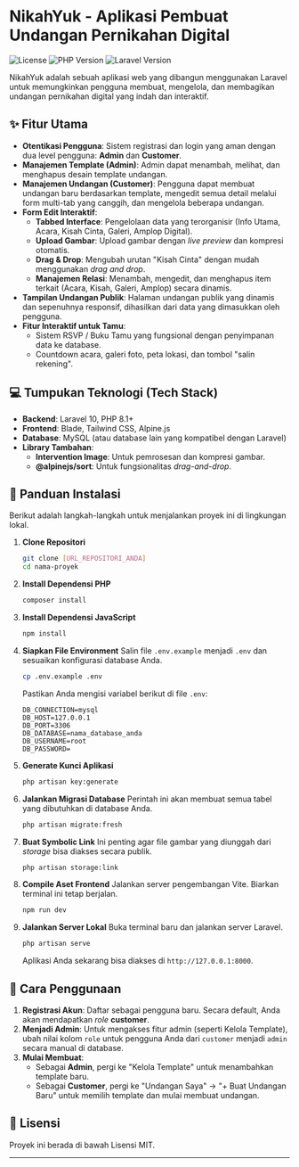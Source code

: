 # NikahYuk - Aplikasi Pembuat Undangan Pernikahan Digital

![License](https://img.shields.io/badge/license-MIT-blue.svg)
![PHP Version](https://img.shields.io/badge/php-%3E%3D8.1-8892BF.svg)
![Laravel Version](https://img.shields.io/badge/laravel-v10.x-FF2D20.svg)

NikahYuk adalah sebuah aplikasi web yang dibangun menggunakan Laravel untuk memungkinkan pengguna membuat, mengelola, dan membagikan undangan pernikahan digital yang indah dan interaktif.

## ✨ Fitur Utama

-   **Otentikasi Pengguna**: Sistem registrasi dan login yang aman dengan dua level pengguna: **Admin** dan **Customer**.
-   **Manajemen Template (Admin)**: Admin dapat menambah, melihat, dan menghapus desain template undangan.
-   **Manajemen Undangan (Customer)**: Pengguna dapat membuat undangan baru berdasarkan template, mengedit semua detail melalui form multi-tab yang canggih, dan mengelola beberapa undangan.
-   **Form Edit Interaktif**:
    -   **Tabbed Interface**: Pengelolaan data yang terorganisir (Info Utama, Acara, Kisah Cinta, Galeri, Amplop Digital).
    -   **Upload Gambar**: Upload gambar dengan _live preview_ dan kompresi otomatis.
    -   **Drag & Drop**: Mengubah urutan "Kisah Cinta" dengan mudah menggunakan _drag and drop_.
    -   **Manajemen Relasi**: Menambah, mengedit, dan menghapus item terkait (Acara, Kisah, Galeri, Amplop) secara dinamis.
-   **Tampilan Undangan Publik**: Halaman undangan publik yang dinamis dan sepenuhnya responsif, dihasilkan dari data yang dimasukkan oleh pengguna.
-   **Fitur Interaktif untuk Tamu**:
    -   Sistem RSVP / Buku Tamu yang fungsional dengan penyimpanan data ke database.
    -   Countdown acara, galeri foto, peta lokasi, dan tombol "salin rekening".

## 💻 Tumpukan Teknologi (Tech Stack)

-   **Backend**: Laravel 10, PHP 8.1+
-   **Frontend**: Blade, Tailwind CSS, Alpine.js
-   **Database**: MySQL (atau database lain yang kompatibel dengan Laravel)
-   **Library Tambahan**:
    -   **Intervention Image**: Untuk pemrosesan dan kompresi gambar.
    -   **@alpinejs/sort**: Untuk fungsionalitas _drag-and-drop_.

## 🚀 Panduan Instalasi

Berikut adalah langkah-langkah untuk menjalankan proyek ini di lingkungan lokal.

1.  **Clone Repositori**

    ```bash
    git clone [URL_REPOSITORI_ANDA]
    cd nama-proyek
    ```

2.  **Install Dependensi PHP**

    ```bash
    composer install
    ```

3.  **Install Dependensi JavaScript**

    ```bash
    npm install
    ```

4.  **Siapkan File Environment**
    Salin file `.env.example` menjadi `.env` dan sesuaikan konfigurasi database Anda.

    ```bash
    cp .env.example .env
    ```

    Pastikan Anda mengisi variabel berikut di file `.env`:

    ```env
    DB_CONNECTION=mysql
    DB_HOST=127.0.0.1
    DB_PORT=3306
    DB_DATABASE=nama_database_anda
    DB_USERNAME=root
    DB_PASSWORD=
    ```

5.  **Generate Kunci Aplikasi**

    ```bash
    php artisan key:generate
    ```

6.  **Jalankan Migrasi Database**
    Perintah ini akan membuat semua tabel yang dibutuhkan di database Anda.

    ```bash
    php artisan migrate:fresh
    ```

7.  **Buat Symbolic Link**
    Ini penting agar file gambar yang diunggah dari _storage_ bisa diakses secara publik.

    ```bash
    php artisan storage:link
    ```

8.  **Compile Aset Frontend**
    Jalankan server pengembangan Vite. Biarkan terminal ini tetap berjalan.

    ```bash
    npm run dev
    ```

9.  **Jalankan Server Lokal**
    Buka terminal baru dan jalankan server Laravel.
    ```bash
    php artisan serve
    ```
    Aplikasi Anda sekarang bisa diakses di `http://127.0.0.1:8000`.

## 📝 Cara Penggunaan

1.  **Registrasi Akun**: Daftar sebagai pengguna baru. Secara default, Anda akan mendapatkan _role_ **customer**.
2.  **Menjadi Admin**: Untuk mengakses fitur admin (seperti Kelola Template), ubah nilai kolom `role` untuk pengguna Anda dari `customer` menjadi `admin` secara manual di database.
3.  **Mulai Membuat**:
    -   Sebagai **Admin**, pergi ke "Kelola Template" untuk menambahkan template baru.
    -   Sebagai **Customer**, pergi ke "Undangan Saya" -> "+ Buat Undangan Baru" untuk memilih template dan mulai membuat undangan.

## 📄 Lisensi

Proyek ini berada di bawah Lisensi MIT.

---
